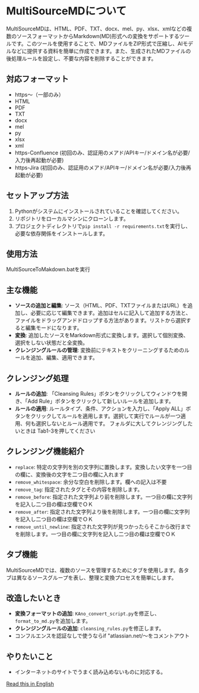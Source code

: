# MultiSourceMDについて

MultiSourceMDは、HTML、PDF、TXT、docx、mel、py、xlsx、xmlなどの複数のソースフォーマットからMarkdown(MD)形式への変換をサポートするツールです。このツールを使用することで、MDファイルをZIP形式で圧縮し、AIモデルなどに提供する資料を簡単に作成できます。また、生成されたMDファイルの後処理ルールを設定し、不要な内容を削除することができます。

## 対応フォーマット

- https～（一部のみ）
- HTML
- PDF
- TXT
- docx
- mel
- py
- xlsx
- xml
- https-Confluence (初回のみ、認証用のメアド/APIキー/ドメイン名が必要/入力後再起動が必要)
- https-Jira (初回のみ、認証用のメアド/APIキー/ドメイン名が必要/入力後再起動が必要)

## セットアップ方法

1. Pythonがシステムにインストールされていることを確認してください。
2. リポジトリをローカルマシンにクローンします。
3. プロジェクトディレクトリで`pip install -r requirements.txt`を実行し、必要な依存関係をインストールします。

## 使用方法

MultiSourceToMakdown.batを実行

## 主な機能

- **ソースの追加と編集**: ソース（HTML、PDF、TXTファイルまたはURL）を追加し、必要に応じて編集できます。追加はセルに記入して追加する方法と、ファイルをドラッグアンドドロップする方法があります。リストから選択すると編集モードになります。
- **変換**: 追加したソースをMarkdown形式に変換します。選択して個別変換、選択をしない状態だと全変換。
- **クレンジングルールの管理**: 変換前にテキストをクリーニングするためのルールを追加、編集、適用できます。

## クレンジング処理

- **ルールの追加**: 「Cleansing Rules」ボタンをクリックしてウィンドウを開き、「Add Rule」ボタンをクリックして新しいルールを追加します。
- **ルールの適用**: ルールタイプ、条件、アクションを入力し、「Apply ALL」ボタンをクリックしてルールを適用します。選択して実行でルールが一つ適用、何も選択しないとルール適用です。
フォルダに大してクレンジングしたいときは Tab1-3を押してください

## クレンジング機能紹介

- `replace`: 特定の文字列を別の文字列に置換します。変換したい文字を一つ目の欄に、変換後の文字を二つ目の欄に入れます
- `remove_whitespace`: 余分な空白を削除します。欄への記入は不要
- `remove_tag`: 指定されたタグとその内容を削除します。
- `remove_before`: 指定された文字列より前を削除します。一つ目の欄に文字列を記入し二つ目の欄は空欄でＯＫ
- `remove_after`: 指定された文字列より後を削除します。一つ目の欄に文字列を記入し二つ目の欄は空欄でＯＫ
- `remove_until_newline`: 指定された文字列が見つかったらそこから改行までを削除します。一つ目の欄に文字列を記入し二つ目の欄は空欄でＯＫ

## タブ機能

MultiSourceMDでは、複数のソースを管理するためにタブを使用します。各タブは異なるソースグループを表し、整理と変換プロセスを簡単にします。

## 改造したいとき

- **変換フォーマットの追加**: `KAno_convert_script.py`を修正し、`format_to_md.py`を追加します。
- **クレンジングルールの追加**: `cleansing_rules.py`を修正します。
- コンフルエンスを認証なしで使うならif "atlassian.net/～をコメントアウト

## やりたいこと

- インターネットのサイトでうまく読み込めないものに対応する。

[Read this in English](README_en.md)